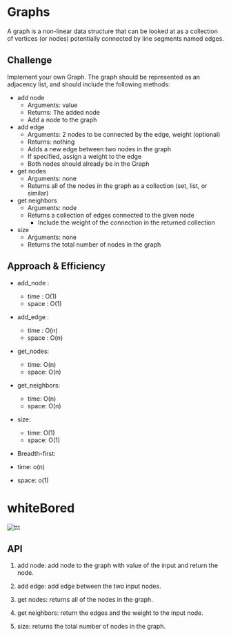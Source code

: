 # Graphs

A graph is a non-linear data structure that can be looked at as a collection of vertices (or nodes) potentially connected by line segments named edges.

## Challenge

Implement your own Graph. The graph should be represented as an adjacency list, and should include the following methods:

* add node
    * Arguments: value
    * Returns: The added node
    * Add a node to the graph
* add edge
    * Arguments: 2 nodes to be connected by the edge, weight (optional)
    * Returns: nothing
    * Adds a new edge between two nodes in the graph
    * If specified, assign a weight to the edge
    * Both nodes should already be in the Graph
* get nodes
    * Arguments: none
    * Returns all of the nodes in the graph as a collection (set, list, or similar)
* get neighbors
    * Arguments: node
    * Returns a collection of edges connected to the given node
        * Include the weight of the connection in the returned collection
* size
    * Arguments: none
    * Returns the total number of nodes in the graph


## Approach & Efficiency

* add_node :
    * time : O(1)
    * space : O(1)

* add_edge :
    * time : O(n)
    * space : O(n)

* get_nodes:
    * time: O(n)
    * space: O(n)

* get_neighbors:
    * time: O(n)
    * space: O(n)

* size:
    * time: O(1)
    * space: O(1)

* Breadth-first:
 * time: o(n)
 * space: o(1)

# whiteBored 

![ttt](https://i.ibb.co/kc205rZ/Breadth-first.jpg)

## API
1. add node: add node to the graph with value of the input and return the node.

2. add edge: add edge between the two input nodes.

3. get nodes: returns all of the nodes in the graph.

4. get neighbors: return the edges and the weight to the input node.

5. size: returns the total number of nodes in the graph.

